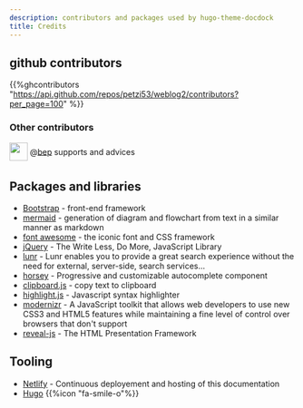 ```yaml
---
description: contributors and packages used by hugo-theme-docdock
title: Credits
---
```


## github contributors
{{%ghcontributors "https://api.github.com/repos/petzi53/weblog2/contributors?per_page=100" %}}

### Other contributors
<div class="ghContributors">
    <div>
      <img src="https://avatars2.githubusercontent.com/u/394382?v=3" class="inline" width="32" height="32" style="height: 32px;height: 32px;margin-bottom:.25em; vertical-align:middle; ">
      <label>@<a href="https://github.com/bep">bep</a></label>
      <span class="contributions">supports and advices</span>
    </div>
</div>

## Packages and libraries
* [Bootstrap](http://getbootstrap.com) - front-end framework
* [mermaid](https://knsv.github.io/mermaid) - generation of diagram and flowchart from text in a similar manner as markdown
* [font awesome](http://fontawesome.io/) - the iconic font and CSS framework
* [jQuery](https://jquery.com) - The Write Less, Do More, JavaScript Library
* [lunr](https://lunrjs.com) - Lunr enables you to provide a great search experience without the need for external, server-side, search services...
* [horsey](https://bevacqua.github.io/horsey/) - Progressive and customizable autocomplete component
* [clipboard.js](https://zenorocha.github.io/clipboard.js) - copy text to clipboard
* [highlight.js](https://highlightjs.org) - Javascript syntax highlighter
* [modernizr](https://modernizr.com) - A JavaScript toolkit that allows web developers to use new CSS3 and HTML5 features while maintaining a fine level of control over browsers that don't support
* [reveal-js](http://lab.hakim.se/reveal-js) - The HTML Presentation Framework

## Tooling

* [Netlify](https://www.netlify.com) - Continuous deployement and hosting of this documentation
* [Hugo](https://gohugo.io/) {{%icon "fa-smile-o"%}}